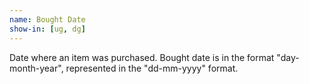 ```yaml
---
name: Bought Date
show-in: [ug, dg]
---
```


Date where an item was purchased. Bought date is in the format "day-month-year", represented in the "dd-mm-yyyy" format.
